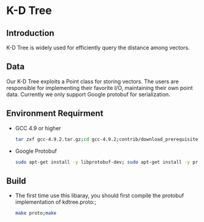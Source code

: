 # K-D Tree

## Introduction
K-D Tree is widely used for efficiently query the distance among vectors.

## Data
Our K-D Tree exploits a Point class for storing vectors. The users are responsible for 
implementing their favorite I/O, maintaining their own point data. Currently we only
support Google protobuf for serialization.

## Environment Requirment
  * GCC 4.9 or higher

    ```bash
    tar zxf gcc-4.9.2.tar.gz;cd gcc-4.9.2;contrib/download_prerequisites;cd ..;mkdir buildc;cd buildc;../gcc-4.9.2/configure --disable-multilib;make -j 32;sudo make install;cd ..;
    ```
  * Google Protobuf

    ```bash
    sudo apt-get install -y libprotobuf-dev; sudo apt-get install -y protobuf-compiler;
    ```

## Build
  * The first time use this libaray, you should first compile the protobuf implementation of kdtree.proto:;

    ```bash
    make proto;make
    ```
